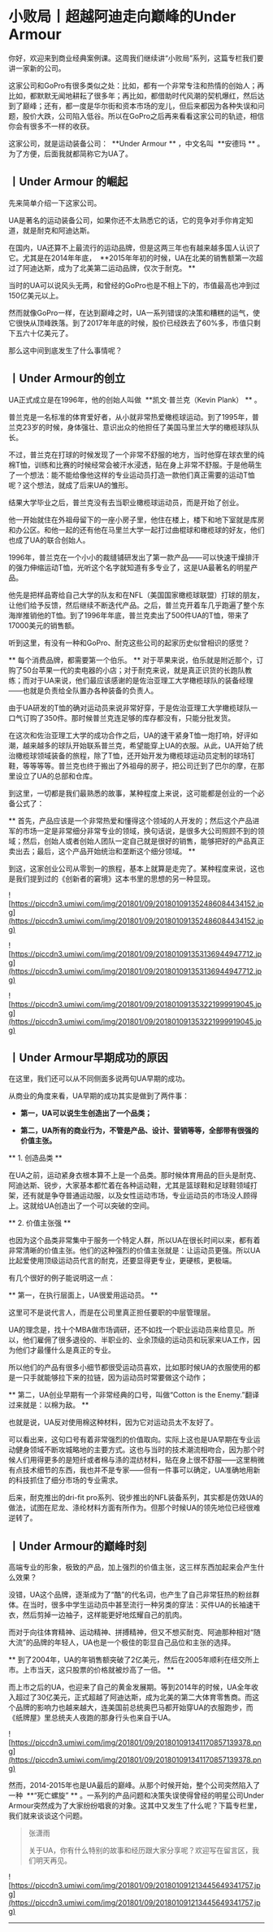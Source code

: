 # 小败局丨超越阿迪走向巅峰的Under Armour

你好，欢迎来到商业经典案例课。这周我们继续讲“小败局”系列，这篇专栏我们要讲一家新的公司。

这家公司和GoPro有很多类似之处：比如，都有一个非常专注和热情的创始人；再比如，都默默无闻地耕耘了很多年；再比如，都借助时代风潮的契机爆红，然后达到了巅峰；还有，都一度是华尔街和资本市场的宠儿，但后来都因为各种失误和问题，股价大跌，公司陷入低谷。所以在GoPro之后再来看看这家公司的轨迹，相信你会有很多不一样的收获。

这家公司，就是运动装备公司：  **Under Armour ** ，中文名叫  **安德玛 ** 。为了方便，后面我就都简称它为UA了。

## 丨Under Armour 的崛起

先来简单介绍一下这家公司。

UA是著名的运动装备公司，如果你还不太熟悉它的话，它的竞争对手你肯定知道，就是耐克和阿迪达斯。

在国内，UA还算不上最流行的运动品牌，但是这两三年也有越来越多国人认识了它。尤其是在2014年年底，  **2015年年初的时候，UA在北美的销售额第一次超过了阿迪达斯，成为了北美第二运动品牌，仅次于耐克。 **

当时的UA可以说风头无两，和曾经的GoPro也是不相上下的，市值最高也冲到过150亿美元以上。

然而就像GoPro一样，在达到巅峰之时，UA一系列错误的决策和糟糕的运气，使它很快从顶峰跌落。到了2017年年底的时候，股价已经跌去了60%多，市值只剩下五六十亿美元了。

那么这中间到底发生了什么事情呢？

## 丨Under Armour的创立

UA正式成立是在1996年，他的创始人叫做  **凯文·普兰克（Kevin Plank） ** 。

普兰克是一名标准的体育爱好者，从小就非常热爱橄榄球运动。到了1995年，普兰克23岁的时候，身体强壮、意识出众的他担任了美国马里兰大学的橄榄球队队长。

不过，普兰克在打球的时候发现了一个非常不舒服的地方，当时他穿在球衣里的纯棉T恤，训练和比赛的时候经常会被汗水浸透，贴在身上非常不舒服。于是他萌生了一个想法：能不能给像他这样的专业运动员打造一款他们真正需要的运动T恤呢？这个想法，就成了后来UA的雏形。

结果大学毕业之后，普兰克没有去当职业橄榄球运动员，而是开始了创业。

他一开始就住在外祖母留下的一座小房子里，他住在楼上，楼下和地下室就是库房和办公区。和他一起的还有他在马里兰大学一起打过曲棍球和橄榄球的好友，他们也成了UA的联合创始人。

1996年，普兰克在一个小小的裁缝铺研发出了第一款产品——可以快速干燥排汗的强力伸缩运动T恤，光听这个名字就知道有多专业了，这是UA最著名的明星产品。

他先是把样品寄给自己大学的队友和在NFL（美国国家橄榄球联盟）打球的朋友，让他们给予反馈，然后继续不断迭代产品。之后，普兰克开着车几乎跑遍了整个东海岸推销他的T恤。到了1996年年底，普兰克卖出了500件UA的T恤，带来了17000美元的销售额。

听到这里，有没有一种和GoPro、耐克这些公司的起家历史似曾相识的感觉？

 ** 每个消费品牌，都需要第一个伯乐。 ** 对于苹果来说，伯乐就是附近那个，订购了50台苹果一代的卖电器的小店；对于耐克来说，就是真正识货的长跑队教练；而对于UA来说，他们最应该感谢的是佐治亚理工大学橄榄球队的装备经理——也就是负责给全队置办各种装备的负责人。

由于UA研发的T恤的确对运动员来说非常好穿，于是佐治亚理工大学橄榄球队一口气订购了350件。那时候普兰克连足够的库存都没有，只能分批发货。

在这次和佐治亚理工大学的成功合作之后，UA的速干紧身T恤一炮打响，好评如潮，越来越多的球队开始联系普兰克，希望能穿上UA的衣服。从此，UA开始了统治橄榄球领域装备的旅程，除了T恤，还开始开发为橄榄球运动员定制的球场钉鞋，等等等等。普兰克也终于搬出了外祖母的房子，把公司迁到了巴尔的摩，在那里设立了UA的总部和仓库。

到这里，一切都是我们最熟悉的故事，某种程度上来说，这可能都是创业的一个必备公式了：

 ** 首先，产品应该是一个非常热爱和懂得这个领域的人开发的；然后这个产品进军的市场一定是非常细分非常专业的领域，换句话说，是很多大公司照顾不到的领域；然后，创始人或者创始人团队一定自己就是很好的销售，能够把好的产品真正卖出去；最后，这个产品开始统治和垄断这个细分领域。 **

到这，这家创业公司从零到一的旅程，基本上就算是走完了。某种程度来说，这也是我们提到过的《创新者的窘境》这本书里的思想的另一种显现。

![https://piccdn3.umiwi.com/img/201801/09/201801091352486084434152.jpg](https://piccdn3.umiwi.com/img/201801/09/201801091352486084434152.jpg)

![https://piccdn3.umiwi.com/img/201801/09/201801091353136944947712.jpg](https://piccdn3.umiwi.com/img/201801/09/201801091353136944947712.jpg)

![https://piccdn3.umiwi.com/img/201801/09/201801091353221999919045.jpg](https://piccdn3.umiwi.com/img/201801/09/201801091353221999919045.jpg)

## 丨Under Armour早期成功的原因

在这里，我们还可以从不同侧面多说两句UA早期的成功。

从商业的角度来看，UA早期的成功其实是做到了两件事：

* **第一，UA可以说生生创造出了一个品类；** 

* **第二，UA所有的商业行为，不管是产品、设计、营销等等，全部带有很强的价值主张。** 

 ** 1. 创造品类 **

在UA之前，运动紧身衣根本算不上是一个品类。那时候体育用品的巨头是耐克、阿迪达斯、锐步，大家基本都忙着在各种运动鞋，尤其是篮球鞋和足球鞋领域打架，还有就是争夺普通运动服，以及女性运动市场，专业运动员的市场没人顾得上。这就给UA创造出了一个可以突破的空间。

 ** 2. 价值主张强 **

也因为这个品类非常集中于服务一个特定人群，所以UA在很长时间以来，都有着非常清晰的价值主张。他们的这种强烈的价值主张就是：让运动员更强。所以UA比起爱使用顶级运动员代言的耐克，还要显得更专业，更硬核，更极端。

有几个很好的例子能说明这一点：

 ** 第一，在执行层面上，UA很爱用运动员。 **

这里可不是说代言人，而是在公司里真正担任要职的中层管理层。 

UA的理念是，找十个MBA做市场调研，还不如找一个职业运动员来给意见。所以，他们雇佣了很多退役的、半职业的、业余顶级的运动员和玩家来UA工作，因为他们才最懂什么是真正的专业。

所以他们的产品有很多小细节都很受运动员喜欢，比如那时候UA的衣服使用的都是一只手就能够拉下来的拉链，因为运动员时常要做这个动作；

 ** 第二，UA创业早期有一个非常经典的口号，叫做“Cotton is the Enemy.”翻译过来就是：以棉为敌。 **

也就是说，UA反对使用棉这种材料，因为它对运动员太不友好了。

可以看出来，这句口号有着非常强烈的价值取向。实际上这也是UA早期在专业运动健身领域不断攻城略地的主要方式。这也与当时的技术潮流相吻合，因为那个时候人们用得更多的是短纤或者棉与涤的混纺材料，贴在身上很不舒服——这里稍微有点技术细节的东西，我也并不是专家——但有一件事可以确定，UA准确地用新的科技抓住了细分市场的专业需求。

后来，耐克推出的dri-fit pro系列、锐步推出的NFL装备系列，其实都是仿效UA的做法，试图在尼龙、涤纶材料方面有所作为。但那个时候UA的领先地位已经很难逆转了。

## 丨Under Armour的巅峰时刻

高端专业的形象，极致的产品，加上强烈的价值主张，这三样东西加起来会产生什么效果？

没错，UA这个品牌，逐渐成为了“酷”的代名词，也产生了自己非常狂热的粉丝群体。在当时，很多中学生运动员中甚至流行一种另类的穿法：买件UA的长袖速干衣，然后剪掉一边袖子，这样能更好地炫耀自己的肌肉。

而对于向往体育精神、运动精神、拼搏精神，但又不想买耐克、阿迪那种相对“随大流”的品牌的年轻人，UA也是一个极佳的彰显自己品位和主张的选择。

 ** 到了2004年，UA的年销售额突破了2亿美元，然后在2005年顺利在纽交所上市。上市当天，这只股票的价格就被炒高了一倍。 **

而上市之后的UA，也迎来了自己的黄金发展期。等到2014年的时候，UA全年收入超过了30亿美元，正式超越了阿迪达斯，成为北美的第二大体育零售商。而这个品牌的影响力也越来越大，连美国前总统奥巴马都开始穿UA的衣服跑步，而《纸牌屋》里总统夫人夜跑的那身行头也来自于UA。

![https://piccdn3.umiwi.com/img/201801/09/201801091341170857139378.png](https://piccdn3.umiwi.com/img/201801/09/201801091341170857139378.png)

然而，2014-2015年也是UA最后的巅峰。从那个时候开始，整个公司突然陷入了一种  **“死亡螺旋” ** 。一系列的产品问题和决策失误使得曾经的明星公司Under Armour突然成为了大家纷纷唱衰的对象。这其中又发生了什么呢？下篇专栏里，我们就来谈谈这个问题。

> 张潇雨
> 
> 关于UA，你有什么特别的故事和经历跟大家分享呢？欢迎写在留言区，我们明天再见。

![https://piccdn3.umiwi.com/img/201801/09/201801091213445649341757.jpg](https://piccdn3.umiwi.com/img/201801/09/201801091213445649341757.jpg)

---
